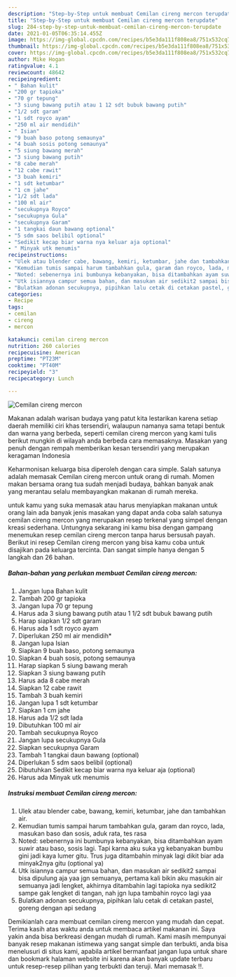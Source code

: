 ```yaml
---
description: "Step-by-Step untuk membuat Cemilan cireng mercon terupdate"
title: "Step-by-Step untuk membuat Cemilan cireng mercon terupdate"
slug: 284-step-by-step-untuk-membuat-cemilan-cireng-mercon-terupdate
date: 2021-01-05T06:35:14.455Z
image: https://img-global.cpcdn.com/recipes/b5e3da111f808ea8/751x532cq70/cemilan-cireng-mercon-foto-resep-utama.jpg
thumbnail: https://img-global.cpcdn.com/recipes/b5e3da111f808ea8/751x532cq70/cemilan-cireng-mercon-foto-resep-utama.jpg
cover: https://img-global.cpcdn.com/recipes/b5e3da111f808ea8/751x532cq70/cemilan-cireng-mercon-foto-resep-utama.jpg
author: Mike Hogan
ratingvalue: 4.1
reviewcount: 48642
recipeingredient:
- " Bahan kulit"
- "200 gr tapioka"
- "70 gr tepung"
- "3 siung bawang putih atau 1 12 sdt bubuk bawang putih"
- "1/2 sdt garam"
- "1 sdt royco ayam"
- "250 ml air mendidih"
- " Isian"
- "9 buah baso potong semaunya"
- "4 buah sosis potong semaunya"
- "5 siung bawang merah"
- "3 siung bawang putih"
- "8 cabe merah"
- "12 cabe rawit"
- "3 buah kemiri"
- "1 sdt ketumbar"
- "1 cm jahe"
- "1/2 sdt lada"
- "100 ml air"
- "secukupnya Royco"
- "secukupnya Gula"
- "secukupnya Garam"
- "1 tangkai daun bawang optional"
- "5 sdm saos belibil optional"
- "Sedikit kecap biar warna nya keluar aja optional"
- " Minyak utk menumis"
recipeinstructions:
- "Ulek atau blender cabe, bawang, kemiri, ketumbar, jahe dan tambahkan air."
- "Kemudian tumis sampai harum tambahkan gula, garam dan royco, lada, masukan baso dan sosis, aduk rata, tes rasa"
- "Noted: sebenernya ini bumbunya kebanyakan, bisa ditambahkan ayam suwir atau baso, sosis lagi. Tapi karna aku suka yg kebanyakan bumbu gini jadi kaya lumer gitu. Trus juga ditambahin minyak lagi dikit biar ada minyak2nya gitu (optional ya)"
- "Utk isiannya campur semua bahan, dan masukan air sedikit2 sampai bisa dipulung aja yaa jgn semuanya, pertama kali bikin aku masukin air semuanya jadi lengket, akhirnya ditambahin lagi tapioka nya sedikit2 sampe gak lengket di tangan, nah jgn lupa tambahin royco lagi yaa"
- "Bulatkan adonan secukupnya, pipihkan lalu cetak di cetakan pastel, goreng dengan api sedang"
categories:
- Recipe
tags:
- cemilan
- cireng
- mercon

katakunci: cemilan cireng mercon 
nutrition: 260 calories
recipecuisine: American
preptime: "PT23M"
cooktime: "PT40M"
recipeyield: "3"
recipecategory: Lunch

---
```



![Cemilan cireng mercon](https://img-global.cpcdn.com/recipes/b5e3da111f808ea8/751x532cq70/cemilan-cireng-mercon-foto-resep-utama.jpg)

Makanan adalah warisan budaya yang patut kita lestarikan karena setiap daerah memiliki ciri khas tersendiri, walaupun namanya sama tetapi bentuk dan warna yang berbeda, seperti cemilan cireng mercon yang kami tulis berikut mungkin di wilayah anda berbeda cara memasaknya. Masakan yang penuh dengan rempah memberikan kesan tersendiri yang merupakan keragaman Indonesia



Keharmonisan keluarga bisa diperoleh dengan cara simple. Salah satunya adalah memasak Cemilan cireng mercon untuk orang di rumah. Momen makan bersama orang tua sudah menjadi budaya, bahkan banyak anak yang merantau selalu membayangkan makanan di rumah mereka.

untuk kamu yang suka memasak atau harus menyiapkan makanan untuk orang lain ada banyak jenis masakan yang dapat anda coba salah satunya cemilan cireng mercon yang merupakan resep terkenal yang simpel dengan kreasi sederhana. Untungnya sekarang ini kamu bisa dengan gampang menemukan resep cemilan cireng mercon tanpa harus bersusah payah.
Berikut ini resep Cemilan cireng mercon yang bisa kamu coba untuk disajikan pada keluarga tercinta. Dan sangat simple hanya dengan 5 langkah dan 26 bahan.


<!--inarticleads1-->

##### Bahan-bahan yang perlukan membuat Cemilan cireng mercon:

1. Jangan lupa  Bahan kulit
1. Tambah 200 gr tapioka
1. Jangan lupa 70 gr tepung
1. Harus ada 3 siung bawang putih atau 1 1/2 sdt bubuk bawang putih
1. Harap siapkan 1/2 sdt garam
1. Harus ada 1 sdt royco ayam
1. Diperlukan 250 ml air mendidih*
1. Jangan lupa  Isian
1. Siapkan 9 buah baso, potong semaunya
1. Siapkan 4 buah sosis, potong semaunya
1. Harap siapkan 5 siung bawang merah
1. Siapkan 3 siung bawang putih
1. Harus ada 8 cabe merah
1. Siapkan 12 cabe rawit
1. Tambah 3 buah kemiri
1. Jangan lupa 1 sdt ketumbar
1. Siapkan 1 cm jahe
1. Harus ada 1/2 sdt lada
1. Dibutuhkan 100 ml air
1. Tambah secukupnya Royco
1. Jangan lupa secukupnya Gula
1. Siapkan secukupnya Garam
1. Tambah 1 tangkai daun bawang (optional)
1. Diperlukan 5 sdm saos belibil (optional)
1. Dibutuhkan Sedikit kecap biar warna nya keluar aja (optional)
1. Harus ada  Minyak utk menumis




<!--inarticleads2-->

##### Instruksi membuat  Cemilan cireng mercon:

1. Ulek atau blender cabe, bawang, kemiri, ketumbar, jahe dan tambahkan air.
1. Kemudian tumis sampai harum tambahkan gula, garam dan royco, lada, masukan baso dan sosis, aduk rata, tes rasa
1. Noted: sebenernya ini bumbunya kebanyakan, bisa ditambahkan ayam suwir atau baso, sosis lagi. Tapi karna aku suka yg kebanyakan bumbu gini jadi kaya lumer gitu. Trus juga ditambahin minyak lagi dikit biar ada minyak2nya gitu (optional ya)
1. Utk isiannya campur semua bahan, dan masukan air sedikit2 sampai bisa dipulung aja yaa jgn semuanya, pertama kali bikin aku masukin air semuanya jadi lengket, akhirnya ditambahin lagi tapioka nya sedikit2 sampe gak lengket di tangan, nah jgn lupa tambahin royco lagi yaa
1. Bulatkan adonan secukupnya, pipihkan lalu cetak di cetakan pastel, goreng dengan api sedang




Demikianlah cara membuat cemilan cireng mercon yang mudah dan cepat. Terima kasih atas waktu anda untuk membaca artikel makanan ini. Saya yakin anda bisa berkreasi dengan mudah di rumah. Kami masih mempunyai banyak resep makanan istimewa yang sangat simple dan terbukti, anda bisa menelusuri di situs kami, apabila artikel bermanfaat jangan lupa untuk share dan bookmark halaman website ini karena akan banyak update terbaru untuk resep-resep pilihan yang terbukti dan teruji. Mari memasak !!. 
